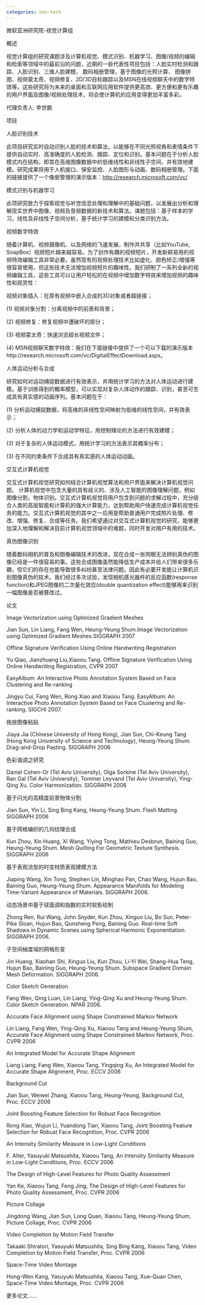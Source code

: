 ```yaml
---
categories: non-tech
---
```

微软亚洲研究院-视觉计算组 



概述

视觉计算组的研究课题涉及计算机视觉、模式识别、机器学习、图像/视频的编辑和检索等领域中的最前沿的问题，近期的一些代表性项目包括：人脸实时检测和跟踪、人脸识别、三维人脸建模， 数码相册管理，基于图像的光照计算、 图像拼图、视频蒙太奇、视频修复、2D/3D目标跟踪以及MSN在线视频聊天中的数字特效等。这些研究将为未来的桌面和互联网应用软件提供更高效、更方便和更有乐趣的用户界面及图像/视频处理技术，将会使计算机的应用变得更加丰富多彩。



代理负责人: 李世鹏



项目

人脸识别技术

此项目研究实时自动识别人脸的技术和算法，以能够在不同光照视角和表情条件下提供自动实时、高准确度的人脸检测、跟踪、定位和识别。基本问题在于分析人脸模式内在结构，即其在高维图像数据中的低维线性和非线性子空间，并有效地建模。研究成果将用于人机接口、保安监控、人脸图形与动画、数码相册管理。下面的链接提供了一个像册管理的演示版本：http://research.microsoft.com/vc/ 



模式识别与机器学习

此项研究致力于探索视觉与听觉信息处理和理解中的基础问题，以发展出分析和理解现实世界中图像、视频及音频数据的新技术和算法。课题包括：基于样本的学习，线性及非线性子空间分析，基于统计学习的建模和分类识别方法。 



视频数字特效

随着计算机、视频摄像机、以及网络的飞速发展，制作并共享（比如YouTube, SoapBox）视频短片越来越容易。为了创作有趣的视频短片，开发新颖易用的视频特效编辑工具非常必要。虽然现有的视频处理技术比如虚化、颜色矫正/增强等很容易使用，但这些技术无法增加视频短片的趣味性。我们研制了一系列全新的视频编辑工具，这些工具可以让用户轻松的在视频中增加数字特效来增加视频的趣味性和观赏性：

视频对象插入：在原有视频中嵌入合成的3D对象或者超链接；

(1) 视频对象分割：分离视频中的前景和背景；

(2) 视频修复：修复视频中遭破坏的部分；

(3) 视频蒙太奇：快速浏览超长视频文件；

(4) MSN视频聊天数字特效：我们在下面链接中提供了一个可以下载的演示版本http://research.microsoft.com/vc/DigitalEffectDownload.aspx。





人体运动分析与合成

研究如何对运动捕捉数据进行有效表示，并用统计学习的方法对人体运动进行建模。基于训练得到的概率模型，可以实现对复杂人体动作的跟踪、识别，甚至可生成具有真实感的动画序列。基本问题在于：

(1) 分析运动捕捉数据，将高维的非线性空间映射为低维的线性空间，并有效表示；

(2) 分析人体的动力学和运动学特征，用控制理论的方法进行有效建模；

(3) 对于复杂的人体运动模式，用统计学习的方法表示其概率分布；

(3) 在不同约束条件下合成具有真实感的人体运动动画。 





交互式计算机视觉

交互式计算机视觉研究如何结合计算机视觉算法和用户界面来解决计算机视觉问题。 计算机视觉中包含大量的具有歧义的、涉及人工智能的图像理解问题，例如图像分割，物体识别。交互式计算机视觉将用户包含到问题的求解过程中，充分结合人类的高层智能和计算机的强大计算能力，达到帮助用户快速完成计算机视觉任务的能力。交互式计算机视觉的其中之一应用是帮助普通用户完成照片处理、修改、增强、修复、合成等任务。我们希望通过对交互式计算机视觉的研究，能够更加深入地理解和解决目前计算机视觉领域中的难题，同时开发对用户有用的技术。





真伪图像识别

随着数码相机的普及和图像编辑技术的改进，现在合成一张肉眼无法辨别真伪的图像已经是一件很容易的事。这些合成图像虽然能降低生产成本并给人们带来很多乐趣，但它们的存在也能导致很多纠纷甚至法律问题。因此有必要开发能让计算机识别图像真伪的技术。我们经过多次试验，发现相机感光器件的反应函数(response function)和JPEG图像的二次量化效应(double quantization effect)能够用来识别一幅图像是否被篡改过。 





论文

Image Vectorization using Optimized Gradient Meshes

Jian Sun, Lin Liang, Fang Wen, Heung-Yeung Shum.Image Vectorization using Optimized Gradient Meshes.SIGGRAPH 2007

Offline Signature Verification Using Online Handwriting Registration

Yu Qiao, Jianzhuang Liu,Xiaoou Tang. Offline Signature Verification Using Online Handwriting Registration, CVPR 2007

EasyAlbum: An Interactive Photo Annotation System Based on Face Clustering and Re-ranking

Jingyu Cui, Fang Wen, Rong Xiao and Xiaoou Tang. EasyAlbum: An Interactive Photo Annotation System Based on Face Clustering and Re-ranking. SIGCHI 2007. 

拖放图像粘贴

Jiaya Jia (Chinese University of Hong Kong), Jian Sun, Chi-Keung Tang (Hong Kong University of Science and Technology), Heung-Yeung Shum. Drag-and-Drop Pasting. SIGGRAPH 2006

色彩谐调之研究

Daniel Cohen-Or (Tel Aviv University), Olga Sorkine (Tel Aviv University), Ran Gal (Tel Aviv University), Tommer Leyvand (Tel Aviv University), Ying-Qing Xu. Color Harmonization. SIGGRAPH 2006

基于闪光的高精度前景物体分割

Jian Sun, Yin Li, Sing Bing Kang, Heung-Yeung Shum. Flash Matting. SIGGRAPH 2006

基于网格编织的几何纹理合成

Kun Zhou, Xin Huang, Xi Wang, Yiying Tong, Mathieu Desbrun, Baining Guo, Heung-Yeung Shum. Mesh Quilting For Geometric Texture Synthesis. SIGGRAPH 2006

基于表观流型的时变材质表观建模方法

Jiaping Wang, Xin Tong, Stephen Lin, Minghao Pan, Chao Wang, Hujun Bao, Baining Guo, Heung-Yeung Shum. Appearance Manifolds for Modeling Time-Variant Appearance of Materials. SIGGRAPH 2006.

动态场景中基于球面调和指数的实时软影绘制

Zhong Ren, Rui Wang, John Snyder, Kun Zhou, Xinguo Liu, Bo Sun, Peter-Pike Sloan, Hujun Bao, Qunsheng Peng, Baining Guo. Real-time Soft Shadows in Dynamic Scenes using Spherical Harmonic Exponentiation. SIGGRAPH 2006.

子空间梯度域的网格形变

Jin Huang, Xiaohan Shi, Xinguo Liu, Kun Zhou, Li-Yi Wei, Shang-Hua Teng, Hujun Bao, Baining Guo, Heung-Yeung Shum. Subspace Gradient Domain Mesh Deformation. SIGGRAPH 2006.

Color Sketch Generation

Fang Wen, Qing Luan, Lin Liang, Ying-Qing Xu and Heung-Yeung Shum. Color Sketch Generation. NPAR 2006.

Accurate Face Alignment using Shape Constrained Markov Network

Lin Liang, Fang Wen, Ying-Qing Xu, Xiaoou Tang and Heung-Yeung Shum, Accurate Face Alignment using Shape Constrained Markov Network, Proc. CVPR 2006

An Integrated Model for Accurate Shape Alignment

Liang Liang, Fang Wen, Xiaoou Tang, Yingqing Xu, An Integrated Model for Accurate Shape Alignment, Proc. ECCV 2006

Background Cut

Jian Sun, Weiwei Zhang, Xiaoou Tang, Heung-Yeung, Background Cut, Proc. ECCV 2006

Joint Boosting Feature Selection for Robust Face Recognition

Rong Xiao, Wujun Li, Yuandong Tian, Xiaoou Tang, Joint Boosting Feature Selection for Robust Face Recognition, Proc. CVPR 2006

An Intensity Similarity Measure in Low-Light Conditions

F. Alter, Yasuyuki Matsushita, Xiaoou Tang, An Intensity Similarity Measure in Low-Light Conditions, Proc. ECCV 2006

The Design of High-Level Features for Photo Quality Assessment

Yan Ke, Xiaoou Tang, Feng Jing, The Design of High-Level Features for Photo Quality Assessment, Proc. CVPR 2006

Picture Collage

Jingdong Wang, Jian Sun, Long Quan, Xiaoou Tang, Heung-Yeung Shum, Picture Collage, Proc. CVPR 2006

Video Completion by Motion Field Transfer

Takaaki Shiratori, Yasuyuki Matsushita, Sing Bing Kang, Xiaoou Tang, Video Completion by Motion Field Transfer, Proc. CVPR 2006

Space-Time Video Montage

Hong-Wen Kang, Yasuyuki Matsushita, Xiaoou Tang, Xue-Quan Chen, Space-Time Video Montage, Proc. CVPR 2006

  更多论文……

